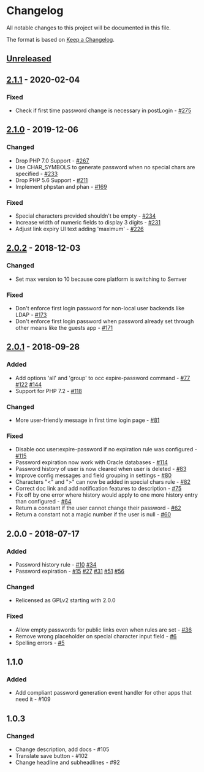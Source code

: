 # Changelog

All notable changes to this project will be documented in this file.

The format is based on [Keep a Changelog](http://keepachangelog.com/en/1.0.0/).

## [Unreleased]

## [2.1.1] - 2020-02-04

### Fixed

- Check if first time password change is necessary in postLogin - [#275](https://github.com/owncloud/password_policy/issues/275)

## [2.1.0] - 2019-12-06

### Changed

- Drop PHP 7.0 Support  - [#267](https://github.com/owncloud/password_policy/issues/267)
- Use CHAR_SYMBOLS to generate password when no special chars are specified - [#233](https://github.com/owncloud/password_policy/issues/233)
- Drop PHP 5.6 Support - [#211](https://github.com/owncloud/password_policy/issues/211)
- Implement phpstan and phan - [#169](https://github.com/owncloud/password_policy/issues/169)

### Fixed

- Special characters provided shouldn't be empty - [#234](https://github.com/owncloud/password_policy/issues/234)
- Increase width of numeric fields to display 3 digits - [#231](https://github.com/owncloud/password_policy/issues/231)
- Adjust link expiry UI text adding 'maximum' - [#226](https://github.com/owncloud/password_policy/issues/226)

## [2.0.2] - 2018-12-03

### Changed

- Set max version to 10 because core platform is switching to Semver

### Fixed

- Don't enforce first login password for non-local user backends like LDAP - [#173](https://github.com/owncloud/password_policy/issues/173)
- Don't enforce first login password when password already set through other means like the guests app - [#171](https://github.com/owncloud/password_policy/issues/171)

## [2.0.1] - 2018-09-28

### Added

- Add options 'all' and 'group' to occ expire-password command - [#77](https://github.com/owncloud/password_policy/issues/77) [#122](https://github.com/owncloud/password_policy/issues/122) [#144](https://github.com/owncloud/password_policy/issues/144)
- Support for PHP 7.2 - [#118](https://github.com/owncloud/password_policy/issues/118)

### Changed

- More user-friendly message in first time login page - [#81](https://github.com/owncloud/password_policy/issues/81)

### Fixed

- Disable occ user:expire-password if no expiration rule was configured - [#115](https://github.com/owncloud/password_policy/issues/115)
- Password expiration now work with Oracle databases - [#114](https://github.com/owncloud/password_policy/issues/114)
- Password history of user is now cleared when user is deleted - [#83](https://github.com/owncloud/password_policy/issues/83)
- Improve config messages and field grouping in settings - [#80](https://github.com/owncloud/password_policy/issues/80)
- Characters "<" and ">" can now be added in special chars rule - [#82](https://github.com/owncloud/password_policy/issues/82)
- Correct doc link and add notification features to description - [#75](https://github.com/owncloud/password_policy/issues/75)
- Fix off by one error where history would apply to one more history entry than configured - [#64](https://github.com/owncloud/password_policy/issues/64)
- Return a constant if the user cannot change their password - [#62](https://github.com/owncloud/password_policy/issues/62)
- Return a constant not a magic number if the user is null - [#60](https://github.com/owncloud/password_policy/issues/60)

## 2.0.0 - 2018-07-17

### Added

- Password history rule - [#10](https://github.com/owncloud/password_policy/pull/10) [#34](https://github.com/owncloud/password_policy/issues/34)
- Password expiration - [#15](https://github.com/owncloud/password_policy/pull/15) [#27](https://github.com/owncloud/password_policy/issues/27) [#31](https://github.com/owncloud/password_policy/issues/31) [#51](https://github.com/owncloud/password_policy/issues/51) [#56](https://github.com/owncloud/password_policy/issues/56)

### Changed

- Relicensed as GPLv2 starting with 2.0.0

### Fixed

- Allow empty passwords for public links even when rules are set - [#36](https://github.com/owncloud/password_policy/issues/36)
- Remove wrong placeholder on special character input field - [#6](https://github.com/owncloud/password_policy/issues/6)
- Spelling errors - [#5](https://github.com/owncloud/password_policy/issues/5)

## 1.1.0

### Added

- Add compliant password generation event handler for other apps that need it - #109

## 1.0.3

### Changed

- Change description, add docs - #105
- Translate save button - #102
- Change headline and subheadlines - #92

[Unreleased]: https://github.com/owncloud/password_policy/compare/v2.1.1...master
[2.1.1]: https://github.com/owncloud/password_policy/compare/v2.1.0...v2.1.1
[2.1.0]: https://github.com/owncloud/password_policy/compare/v2.0.2...v2.1.0
[2.0.2]: https://github.com/owncloud/password_policy/compare/v2.0.1...v2.0.2
[2.0.1]: https://github.com/owncloud/password_policy/compare/v2.0.0...v2.0.1
